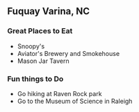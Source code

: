 ## Fuquay Varina, NC

### Great Places to Eat

- Snoopy's
- Aviator's Brewery and Smokehouse
- Mason Jar Tavern

### Fun things to Do

- Go hiking at Raven Rock park
- Go to the Museum of Science in Raleigh
